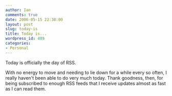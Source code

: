 ```yaml
---
author: Ian
comments: true
date: 2006-05-15 22:38:00
layout: post
slug: today-is
title: Today is...
wordpress_id: 489
categories:
- Personal
---
```


Today is officially the day of RSS.  

With no energy to move and needing to lie down for a while every so often, I really haven't been able to do very much today.  Thank goodness, then, for being subscribed to enough RSS feeds that I receive updates almost as fast as I can read them.
